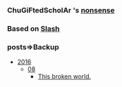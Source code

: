 

### ChuGiFtedScholAr 's [nonsense](https://ChuGiFtedScholAr.github.io/nonsense)

### Based on  [Slash](https://github.com/mastermay/Slash)

### posts=>Backup

  - [2016](/posts/2016)
    + [08](/posts/2016/08)
      - [This broken world.](/posts/2016/08/this-broken-world.md)
